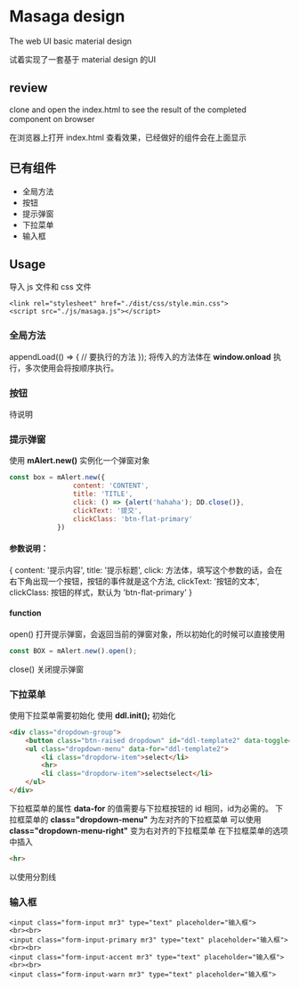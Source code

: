 # Masaga design
The web UI basic material design

试着实现了一套基于 material design 的UI

## review
clone and open the index.html to see the result of the completed component on browser

在浏览器上打开 index.html 查看效果，已经做好的组件会在上面显示

## 已有组件
- 全局方法
- 按钮
- 提示弹窗
- 下拉菜单
- 输入框

## Usage
导入 js 文件和 css 文件
```
<link rel="stylesheet" href="./dist/css/style.min.css">
<script src="./js/masaga.js"></script>
```

### 全局方法
appendLoad(() => {
    //  要执行的方法
});
将传入的方法体在 **window.onload** 执行，多次使用会将按顺序执行。

### 按钮
待说明

### 提示弹窗
使用 **mAlert.new()** 实例化一个弹窗对象
```javascript
const box = mAlert.new({
                content: 'CONTENT',
                title: 'TITLE',
                click: () => {alert('hahaha'); DD.close()},
                clickText: '提交',
                clickClass: 'btn-flat-primary'
            })
```
#### 参数说明：
{
    content: '提示内容',
    title: '提示标题',
    click: 方法体，填写这个参数的话，会在右下角出现一个按钮，按钮的事件就是这个方法,
    clickText: '按钮的文本',
    clickClass: 按钮的样式，默认为 'btn-flat-primary'
}

#### function

open()
打开提示弹窗，会返回当前的弹窗对象，所以初始化的时候可以直接使用 
```javascript
const BOX = mAlert.new().open();
```

close()
关闭提示弹窗

### 下拉菜单
使用下拉菜单需要初始化
使用 **ddl.init();** 初始化

```html
<div class="dropdown-group">
    <button class="btn-raised dropdown" id="ddl-template2" data-toggle="dropdown" aria-label="dropdownlist">下拉框</button>
    <ul class="dropdown-menu" data-for="ddl-template2">
        <li class="dropdorw-item">select</li>
        <hr>
        <li class="dropdorw-item">selectselect</li>
    </ul>
</div>
```
下拉框菜单的属性 **data-for** 的值需要与下拉框按钮的 id 相同，id为必需的。
下拉框菜单的 **class="dropdown-menu"** 为左对齐的下拉框菜单
可以使用 **class="dropdown-menu-right"** 变为右对齐的下拉框菜单
在下拉框菜单的选项中插入 
```html
<hr>
```
以使用分割线

### 输入框
```
<input class="form-input mr3" type="text" placeholder="输入框">
<br><br>
<input class="form-input-primary mr3" type="text" placeholder="输入框">
<br><br>
<input class="form-input-accent mr3" type="text" placeholder="输入框">
<br><br>
<input class="form-input-warn mr3" type="text" placeholder="输入框">
```